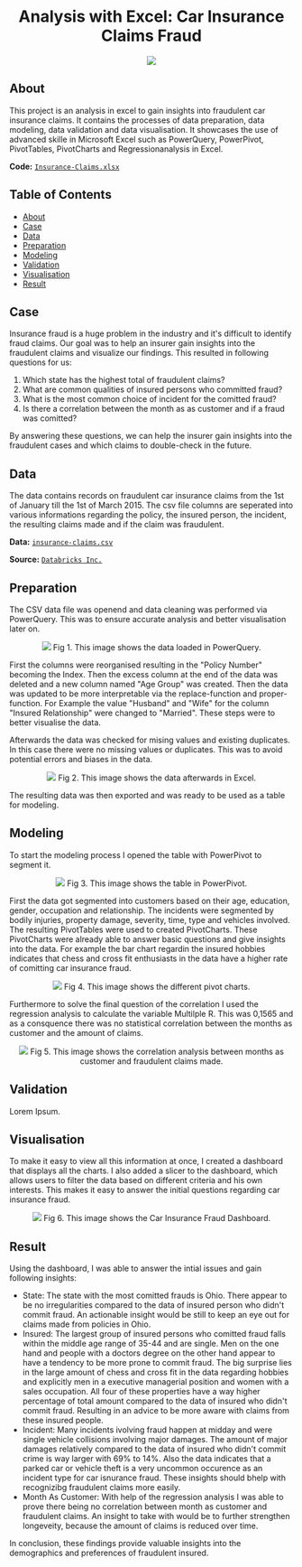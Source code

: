 <h1 align="center">Analysis with Excel: Car Insurance Claims Fraud</h1>

<p align="center">
  <img src="https://upload.wikimedia.org/wikipedia/commons/thumb/8/8d/Microsoft_Excel_Logo_%282013-2019%29.svg/192px-Microsoft_Excel_Logo_%282013-2019%29.svg.png"/>
</p>

## About

This project is an analysis in excel to gain insights into fraudulent car insurance claims. It contains the processes of data preparation, data modeling, data validation and data visualisation. It showcases the use of advanced skille in Microsoft Excel such as PowerQuery, PowerPivot, PivotTables, PivotCharts and Regressionanalysis in Excel.

**Code:** [`Insurance-Claims.xlsx`](https://github.com/blackcrowX/Data-Analysis-Portfolio/blob/main/)

## Table of Contents
- [About](https://github.com/blackcrowX/Data-Analysis-Portfolio/blob/main/Project-I/readme.md#about)
- [Case](https://github.com/blackcrowX/Data-Analysis-Portfolio/blob/main/Project-I/readme.md#case)
- [Data](https://github.com/blackcrowX/Data-Analysis-Portfolio/blob/main/Project-I/readme.md#data)
- [Preparation](https://github.com/blackcrowX/Data-Analysis-Portfolio/blob/main/Project-I/readme.md#preparation)
- [Modeling](https://github.com/blackcrowX/Data-Analysis-Portfolio/blob/main/Project-I/readme.md#modeling)
- [Validation](https://github.com/blackcrowX/Data-Analysis-Portfolio/blob/main/Project-I/readme.md#validation)
- [Visualisation](https://github.com/blackcrowX/Data-Analysis-Portfolio/blob/main/Project-I/readme.md#visualisation)
- [Result](https://github.com/blackcrowX/Data-Analysis-Portfolio/blob/main/Project-I/readme.md#result)

## Case

Insurance fraud is a huge problem in the industry and it's difficult to identify fraud claims. Our goal was to help an insurer gain insights into the fraudulent claims and visualize our findings. This resulted in following questions for us:

1. Which state has the highest total of fraudulent claims?
2. What are common qualities of insured persons who committed fraud?
3. What is the most common choice of incident for the comitted fraud?
4. Is there a correlation between the month as as customer and if a fraud was comitted?

By answering these questions, we can help the insurer gain insights into the fraudulent cases and which claims to double-check in the future.

## Data

The data contains records on fraudulent car insurance claims from the 1st of January till the 1st of March 2015. The csv file columns are seperated into various informations regarding the policy, the insured person, the incident, the resulting claims made and if the claim was fraudulent.

**Data:** [`insurance-claims.csv`](https://github.com/blackcrowX/Data-Analysis-Portfolio/blob/main/)

**Source:** [`Databricks Inc.`](https://databricks-prod-cloudfront.cloud.databricks.com/public/4027ec902e239c93eaaa8714f173bcfc/4954928053318020/1058911316420443/167703932442645/latest.html)

## Preparation

The CSV data file was openend and data cleaning was performed via PowerQuery. This was to ensure accurate analysis and better visualisation later on.

<p align="center">
  <img src="https://i.postimg.cc/t90wXBJ8/Screenshot-3.jpg"/>
  Fig 1. This image shows the data loaded in PowerQuery.
</p>

First the columns were reorganised resulting in the "Policy Number" becoming the Index. Then the excess column at the end of the data was deleted and a new column named "Age Group" was created. Then the data was updated to be more interpretable via the replace-function and proper-function. For Example the value "Husband" and "Wife" for the column "Insured Relationship" were changed to "Married". These steps were to better visualise the data.

Afterwards the data was checked for mising values and existing duplicates. In this case there were no missing values or duplicates. This was to avoid potential errors and biases in the data.

<p align="center">
  <img src="https://i.postimg.cc/QXx9x44g/Screenshot-7.jpg"/>
  Fig 2. This image shows the data afterwards in Excel.
</p>

The resulting data was then exported and was ready to be used as a table for modeling.

## Modeling

To start the modeling process I opened the table with PowerPivot to segment it.

<p align="center">
  <img src="https://i.postimg.cc/jK2FyL1x/Screenshot-5.jpg"/>
  Fig 3. This image shows the table in PowerPivot.
</p>

First the data got segmented into customers based on their age, education, gender, occupation and relationship. The incidents were segmented by bodily injuries, property damage, severity, time, type and vehicles involved. The resulting PivotTables were used to created PivotCharts. These PivotCharts were already able to answer basic questions and give insights into the data. For example the bar chart regardin the insured hobbies indicates that chess and cross fit enthusiasts in the data have a higher rate of comitting car insurance fraud.

<p align="center">
  <img src="https://i.postimg.cc/VmZTW8Nr/Screenshot-10.jpg"/>
  Fig 4. This image shows the different pivot charts.
</p>

Furthermore to solve the final question of the correlation I used the regression analysis to calculate the variable Multilple R. This was 0,1565 and as a consquence there was no statistical correlation between the months as customer and the amount of claims.

<p align="center">
  <img src="https://i.postimg.cc/wqVdTzvF/Screenshot-9.jpg"/>
  Fig 5. This image shows the correlation analysis between months as customer and fraudulent claims made.
</p>

## Validation

Lorem Ipsum.

## Visualisation

To make it easy to view all this information at once, I created a dashboard that displays all the charts. I also added a slicer to the dashboard, which allows users to filter the data based on different criteria and his own interests. This makes it easy to answer the initial questions regarding car insurance fraud.

<p align="center">
  <img src="https://i.postimg.cc/wqVdTzvF/Screenshot-9.jpg"/>
  Fig 6. This image shows the Car Insurance Fraud Dashboard.
</p>

## Result

Using the dashboard, I was able to answer the intial issues and gain following insights:

- State: The state with the most comitted frauds is Ohio. There appear to be no irregularities compared to the data of insured person who didn't commit fraud. An actionable insight would be still to keep an eye out for claims made from policies in Ohio.
-	Insured: The largest group of insured persons who comitted fraud falls within the middle age range of 35-44 and are single. Men on the one hand and people with a doctors degree on the other hand appear to have a tendency to be more prone to commit fraud. The big surprise lies in the large amount of chess and cross fit in the data regarding hobbies and explicitly men in a executive managerial position and women with a sales occupation. All four of these properties have a way higher percentage of total amount compared to the data of insured who didn't commit fraud. Resulting in an advice to be more aware with claims from these insured people.
-	Incident: Many incidents ivolving fraud happen at midday and were single vehicle collisions involving major damages. The amount of major damages relatively compared to the data of insured who didn't commit crime is way larger with 69% to 14%. Also the data indicates that a parked car or vehicle theft is a very uncommon occurence as an incident type for car isnurance fraud. These insights should bhelp with recognizibg fraudulent claims more easily.
-	Month As Customer: With help of the regression analysis I was able to prove there being no correlation between month as customer and fraudulent claims. An insight to take with would be to further strengthen longeveity, because the amount of claims is reduced over time.


In conclusion, these findings provide valuable insights into the demographics and preferences of fraudulent insured.
